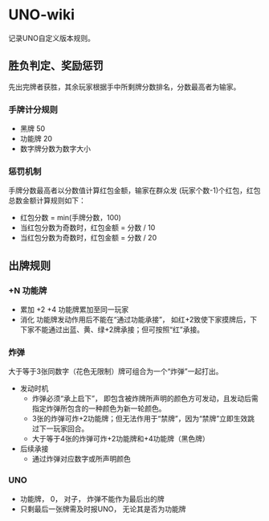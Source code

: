 # UNO-wiki
记录UNO自定义版本规则。

## 胜负判定、奖励惩罚
先出完牌者获胜，其余玩家根据手中所剩牌分数排名，分数最高者为输家。

### 手牌计分规则
- 黑牌 50 
- 功能牌 20
- 数字牌分数为数字大小

### 惩罚机制
手牌分数最高者以分数值计算红包金额，输家在群众发 (玩家个数-1)个红包，红包总数金额计算规则如下：
- 红包分数 = min(手牌分数，100)
- 当红包分数为奇数时，红包金额 = 分数 / 10
- 当红包分数为奇数时，红包金额 = 分数 / 20

## 出牌规则

### +N 功能牌

- 累加
+2 +4 功能牌累加至同一玩家
- 消化
功能牌发动作用后不能在“通过功能承接”， 如红+2致使下家摸牌后，下下家不能通过出蓝、黄、绿+2牌承接；但可按照“红”承接。

### 炸弹
大于等于3张同数字（花色无限制）牌可组合为一个“炸弹”一起打出。
- 发动时机
  + 炸弹必须“承上启下”， 即包含被炸牌所声明的颜色方可发动，且发动后需指定炸弹所包含的一种颜色为新一轮颜色。
  + 3张的炸弹可炸+2功能牌；但无法作用于“禁牌”，因为“禁牌”立即生效跳过下一玩家回合。
  + 大于等于4张的炸弹可炸+2功能牌和+4功能牌（黑色牌）
- 后续承接
  + 通过炸弹对应数字或所声明颜色

### UNO
- 功能牌， 0， 对子， 炸弹不能作为最后出的牌
- 只剩最后一张牌需及时报UNO， 无论其是否为功能牌

